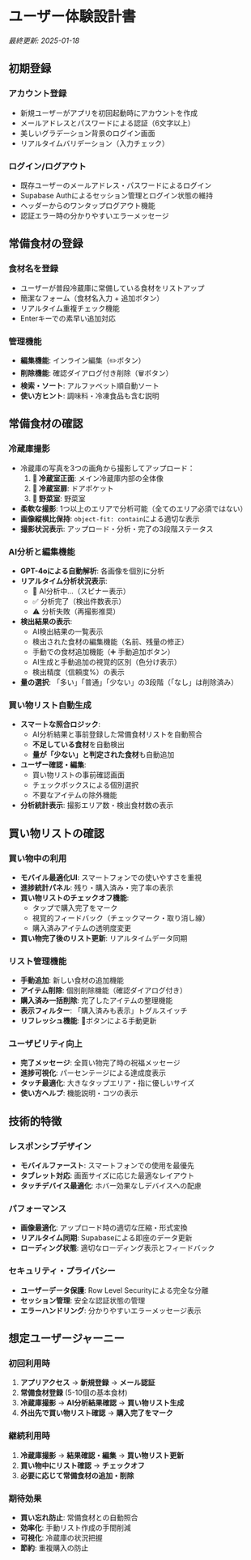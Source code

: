 # ユーザー体験設計書

*最終更新: 2025-01-18*

## 初期登録

### アカウント登録
- 新規ユーザーがアプリを初回起動時にアカウントを作成
- メールアドレスとパスワードによる認証（6文字以上）
- 美しいグラデーション背景のログイン画面
- リアルタイムバリデーション（入力チェック）

### ログイン/ログアウト
- 既存ユーザーのメールアドレス・パスワードによるログイン
- Supabase Authによるセッション管理とログイン状態の維持
- ヘッダーからのワンタップログアウト機能
- 認証エラー時の分かりやすいエラーメッセージ

## 常備食材の登録

### 食材名を登録
- ユーザーが普段冷蔵庫に常備している食材をリストアップ
- 簡潔なフォーム（食材名入力 + 追加ボタン）
- リアルタイム重複チェック機能
- Enterキーでの素早い追加対応

### 管理機能
- **編集機能**: インライン編集（✏️ボタン）
- **削除機能**: 確認ダイアログ付き削除（🗑️ボタン）
- **検索・ソート**: アルファベット順自動ソート
- **使い方ヒント**: 調味料・冷凍食品も含む説明

## 常備食材の確認

### 冷蔵庫撮影
- 冷蔵庫の写真を3つの画角から撮影してアップロード：
  1. **🥛 冷蔵室正面**: メイン冷蔵庫内部の全体像
  2. **🧂 冷蔵室扉**: ドアポケット
  3. **🥬 野菜室**: 野菜室
- **柔軟な撮影**: 1つ以上のエリアで分析可能（全てのエリア必須ではない）
- **画像縦横比保持**: `object-fit: contain`による適切な表示
- **撮影状況表示**: アップロード・分析・完了の3段階ステータス

### AI分析と編集機能
- **GPT-4oによる自動解析**: 各画像を個別に分析
- **リアルタイム分析状況表示**:
  - 🤖 AI分析中...（スピナー表示）
  - ✅ 分析完了（検出件数表示）
  - ⚠️ 分析失敗（再撮影推奨）
- **検出結果の表示**:
  - AI検出結果の一覧表示
  - 検出された食材の編集機能（名前、残量の修正）
  - 手動での食材追加機能（➕ 手動追加ボタン）
  - AI生成と手動追加の視覚的区別（色分け表示）
  - 検出精度（信頼度%）の表示
- **量の選択**: 「多い」「普通」「少ない」の3段階（「なし」は削除済み）

### 買い物リスト自動生成
- **スマートな照合ロジック**:
  - AI分析結果と事前登録した常備食材リストを自動照合
  - **不足している食材**を自動検出
  - **量が「少ない」と判定された食材**も自動追加
- **ユーザー確認・編集**:
  - 買い物リストの事前確認画面
  - チェックボックスによる個別選択
  - 不要なアイテムの除外機能
- **分析統計表示**: 撮影エリア数・検出食材数の表示

## 買い物リストの確認

### 買い物中の利用
- **モバイル最適化UI**: スマートフォンでの使いやすさを重視
- **進捗統計パネル**: 残り・購入済み・完了率の表示
- **買い物リストのチェックオフ機能**:
  - タップで購入完了をマーク
  - 視覚的フィードバック（チェックマーク・取り消し線）
  - 購入済みアイテムの透明度変更
- **買い物完了後のリスト更新**: リアルタイムデータ同期

### リスト管理機能
- **手動追加**: 新しい食材の追加機能
- **アイテム削除**: 個別削除機能（確認ダイアログ付き）
- **購入済み一括削除**: 完了したアイテムの整理機能
- **表示フィルター**: 「購入済みも表示」トグルスイッチ
- **リフレッシュ機能**: 🔄ボタンによる手動更新

### ユーザビリティ向上
- **完了メッセージ**: 全買い物完了時の祝福メッセージ
- **進捗可視化**: パーセンテージによる達成度表示
- **タッチ最適化**: 大きなタップエリア・指に優しいサイズ
- **使い方ヘルプ**: 機能説明・コツの表示

## 技術的特徴

### レスポンシブデザイン
- **モバイルファースト**: スマートフォンでの使用を最優先
- **タブレット対応**: 画面サイズに応じた最適なレイアウト
- **タッチデバイス最適化**: ホバー効果なしデバイスへの配慮

### パフォーマンス
- **画像最適化**: アップロード時の適切な圧縮・形式変換
- **リアルタイム同期**: Supabaseによる即座のデータ更新
- **ローディング状態**: 適切なローディング表示とフィードバック

### セキュリティ・プライバシー
- **ユーザーデータ保護**: Row Level Securityによる完全な分離
- **セッション管理**: 安全な認証状態の管理
- **エラーハンドリング**: 分かりやすいエラーメッセージ表示

## 想定ユーザージャーニー

### 初回利用時
1. **アプリアクセス** → **新規登録** → **メール認証**
2. **常備食材登録** (5-10個の基本食材)
3. **冷蔵庫撮影** → **AI分析結果確認** → **買い物リスト生成**
4. **外出先で買い物リスト確認** → **購入完了をマーク**

### 継続利用時
1. **冷蔵庫撮影** → **結果確認・編集** → **買い物リスト更新**
2. **買い物中にリスト確認** → **チェックオフ**
3. **必要に応じて常備食材の追加・削除**

### 期待効果
- **買い忘れ防止**: 常備食材との自動照合
- **効率化**: 手動リスト作成の手間削減
- **可視化**: 冷蔵庫の状況把握
- **節約**: 重複購入の防止
